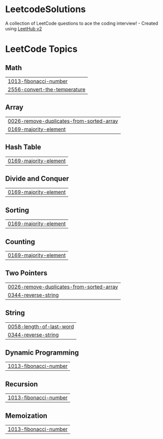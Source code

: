 # LeetcodeSolutions
A collection of LeetCode questions to ace the coding interview! - Created using [LeetHub v2](https://github.com/arunbhardwaj/LeetHub-2.0)

<!---LeetCode Topics Start-->
# LeetCode Topics
## Math
|  |
| ------- |
| [1013-fibonacci-number](https://github.com/Inba-11/LeetcodeSolutions/tree/master/1013-fibonacci-number) |
| [2556-convert-the-temperature](https://github.com/Inba-11/LeetcodeSolutions/tree/master/2556-convert-the-temperature) |
## Array
|  |
| ------- |
| [0026-remove-duplicates-from-sorted-array](https://github.com/Inba-11/LeetcodeSolutions/tree/master/0026-remove-duplicates-from-sorted-array) |
| [0169-majority-element](https://github.com/Inba-11/LeetcodeSolutions/tree/master/0169-majority-element) |
## Hash Table
|  |
| ------- |
| [0169-majority-element](https://github.com/Inba-11/LeetcodeSolutions/tree/master/0169-majority-element) |
## Divide and Conquer
|  |
| ------- |
| [0169-majority-element](https://github.com/Inba-11/LeetcodeSolutions/tree/master/0169-majority-element) |
## Sorting
|  |
| ------- |
| [0169-majority-element](https://github.com/Inba-11/LeetcodeSolutions/tree/master/0169-majority-element) |
## Counting
|  |
| ------- |
| [0169-majority-element](https://github.com/Inba-11/LeetcodeSolutions/tree/master/0169-majority-element) |
## Two Pointers
|  |
| ------- |
| [0026-remove-duplicates-from-sorted-array](https://github.com/Inba-11/LeetcodeSolutions/tree/master/0026-remove-duplicates-from-sorted-array) |
| [0344-reverse-string](https://github.com/Inba-11/LeetcodeSolutions/tree/master/0344-reverse-string) |
## String
|  |
| ------- |
| [0058-length-of-last-word](https://github.com/Inba-11/LeetcodeSolutions/tree/master/0058-length-of-last-word) |
| [0344-reverse-string](https://github.com/Inba-11/LeetcodeSolutions/tree/master/0344-reverse-string) |
## Dynamic Programming
|  |
| ------- |
| [1013-fibonacci-number](https://github.com/Inba-11/LeetcodeSolutions/tree/master/1013-fibonacci-number) |
## Recursion
|  |
| ------- |
| [1013-fibonacci-number](https://github.com/Inba-11/LeetcodeSolutions/tree/master/1013-fibonacci-number) |
## Memoization
|  |
| ------- |
| [1013-fibonacci-number](https://github.com/Inba-11/LeetcodeSolutions/tree/master/1013-fibonacci-number) |
<!---LeetCode Topics End-->